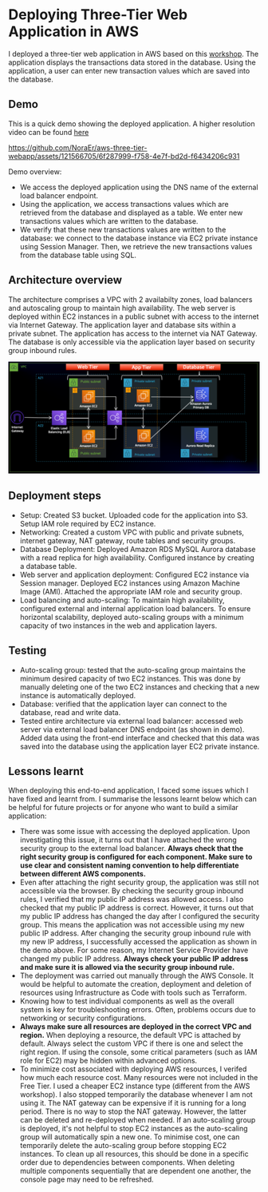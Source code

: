 # Deploying Three-Tier Web Application in AWS
I deployed a three-tier web application in AWS based on this [workshop](https://catalog.us-east-1.prod.workshops.aws/workshops/85cd2bb2-7f79-4e96-bdee-8078e469752a/en-US). The application displays the transactions data stored in the database. Using the application, a user can enter new transaction values which are  saved into the database. 
## Demo
This is a quick demo showing the deployed application. A higher resolution video can be found [here](https://github.com/NoraEr/aws-three-tier-webapp/blob/main/Demo/AWS_three_tier_webapp_demo.mp4)

https://github.com/NoraEr/aws-three-tier-webapp/assets/121566705/6f287999-f758-4e7f-bd2d-f6434206c931

Demo overview:
- We access the deployed application using the DNS name of the external load balancer endpoint.
- Using the application, we access transactions values which are retrieved from the database and displayed as a table. We enter new transactions values which are written to the database.
- We verify that these new transactions values are written to the database: we connect to the database instance via EC2 private instance using Session Manager. Then, we retrieve the new transactions values from the database table using SQL.


## Architecture overview 
The architecture comprises a VPC with 2 availabilty zones, load balancers and autoscaling group to maintain high availability. The web server is deployed within EC2 instances in a public subnet with access to the internet via Internet Gateway. The application layer and database sits within a private subnet. The application has access to the internet via NAT Gateway. The database is only accessible via the application layer based on security group inbound rules.

![architecture](https://github.com/NoraEr/aws-three-tier-webapp/blob/main/architecture/three-tier-webapp-architecture.png)

## Deployment steps
- Setup: Created S3 bucket. Uploaded code for the application into S3. Setup IAM role required by EC2 instance.
- Networking: Created a custom VPC with public and private subnets, internet gateway, NAT gateway, route tables and security groups.
- Database Deployment: Deployed Amazon RDS MySQL Aurora database with a read replica for high availability. Configured instance by creating a database table.
- Web server and application deployment: Configured EC2 instance via Session manager. Deployed EC2 instances using Amazon Machine Image (AMI). Attached the appropriate IAM role and security group.
- Load balancing and auto-scaling: To maintain high availability, configured external and internal application load balancers. To ensure horizontal scalability, deployed auto-scaling groups with a minimum capacity of two instances in the web and application layers.

## Testing
- Auto-scaling group: tested that the auto-scaling group maintains the minimum desired capacity of two EC2 instances. This was done by manually deleting one of the two EC2 instances and checking that a new instance is automatically deployed.
- Database: verified that the application layer can connect to the database, read and write data. 
- Tested entire architecture via external load balancer: accessed web server via external load balancer DNS endpoint (as shown in demo). Added data using the front-end interface and checked that this data was saved into the database using the application layer EC2 private instance.

## Lessons learnt
When deploying this end-to-end application, I faced some issues which I have fixed and learnt from. I summarise the lessons learnt below which can be helpful for future projects or for anyone who want to build a similar application:
- There was some issue with accessing the deployed application. Upon investigating this issue, it turns out that I have attached the wrong security group to the external load balancer. **Always check that the right security group is configured for each component. Make sure to use clear and consistent naming convention to help differentiate between different AWS components.**
- Even after attaching the right security group, the application was still not accessible via the browser. By checking the security group inbound rules, I verified that my public IP address was allowed access. I also checked that my public IP address is correct. However, it turns out that my public IP address has changed the day after I configured the security group. This means the application was not accessible using my new public IP address. After changing the security group inbound rule with my new IP address, I successfully accessed the application as shown in the demo above. For some reason, my Internet Service Provider have changed my public IP address. **Always check your public IP address and make sure it is allowed via the security group inbound rule.**
- The deployment was carried out manually through the AWS Console. It would be helpful to automate the creation, deployment and deletion of resources using Infrastructure as Code with tools such as Terraform.
- Knowing how to test individual components as well as the overall system is key for troubleshooting errors. Often, problems occurs due to networking or security configurations.
- **Always make sure all resources are deployed in the correct VPC and region.** When deploying a resource, the default VPC is attached by default. Always select the custom VPC if there is one and select the right region. If using the console, some critical parameters (such as IAM role for EC2) may be hidden within advanced options. 
- To minimize cost associated with deploying AWS resources, I verifed how much each resource cost. Many resources were not included in the Free Tier. I used a cheaper EC2 instance type (different from the AWS workshop). I also stopped temporarily the database whenever I am not using it. The NAT gateway can be expensive if it is running for a long period. There is no way to stop the NAT gateway. However, the latter can be deleted and re-deployed when needed. If an auto-scaling group is deployed, it's not helpful to stop EC2 instances as the auto-scaling group will automatically spin a new one. To minimise cost, one can temporarily delete the auto-scaling group before stopping EC2 instances. To clean up all resources, this should be done in a specific order due to dependencies between components. When deleting multiple components sequentially that are dependent one another, the console page may need to be refreshed.
  

